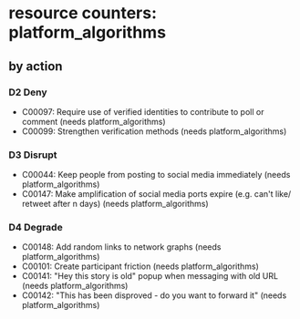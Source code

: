# resource counters: platform_algorithms

## by action


### D2 Deny
* C00097: Require use of verified identities to contribute to poll or comment (needs platform_algorithms)
* C00099: Strengthen verification methods (needs platform_algorithms)

### D3 Disrupt
* C00044: Keep people from posting to social media immediately (needs platform_algorithms)
* C00147: Make amplification of social media ports expire (e.g. can't like/ retweet after n days) (needs platform_algorithms)

### D4 Degrade
* C00148: Add random links to network graphs (needs platform_algorithms)
* C00101: Create participant friction (needs platform_algorithms)
* C00141: "Hey this story is old" popup when messaging with old URL (needs platform_algorithms)
* C00142: "This has been disproved - do you want to forward it" (needs platform_algorithms)
